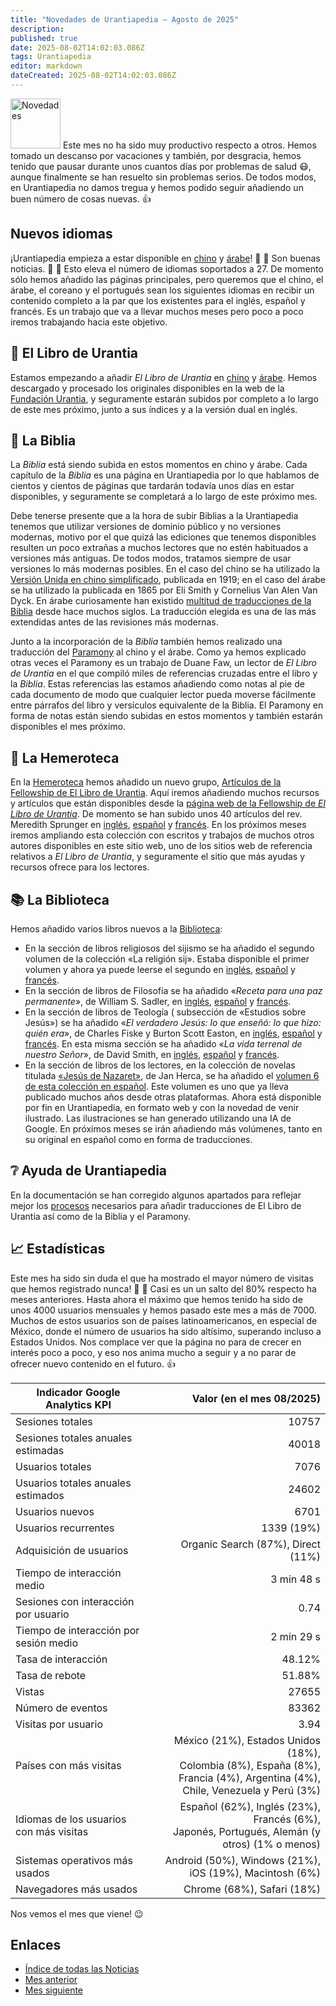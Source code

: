 ```yaml
---
title: "Novedades de Urantiapedia — Agosto de 2025"
description: 
published: true
date: 2025-08-02T14:02:03.086Z
tags: Urantiapedia
editor: markdown
dateCreated: 2025-08-02T14:02:03.086Z
---
```


<img src="/_assets/svg/icon-news.svg" alt="Novedades" style="width: 80px;"> Este mes no ha sido muy productivo respecto a otros. Hemos tomado un descanso por vacaciones y también, por desgracia, hemos tenido que pausar durante unos cuantos días por problemas de salud :mask:, aunque finalmente se han resuelto sin problemas serios. De todos modos, en Urantiapedia no damos tregua y hemos podido seguir añadiendo un buen número de cosas nuevas. :+1:

## Nuevos idiomas

¡Urantiapedia empieza a estar disponible en [chino](/zh/home) y [árabe](/ar/home)! :tada: :tada: Son buenas noticias. :clap: :clap: Esto eleva el número de idiomas soportados a 27. De momento sólo hemos añadido las páginas principales, pero queremos que el chino, el árabe, el coreano y el portugués sean los siguientes idiomas en recibir un contenido completo a la par que los existentes para el inglés, español y francés. Es un trabajo que va a llevar muchos meses pero poco a poco iremos trabajando hacia este objetivo.

## :blue_book: El Libro de Urantia

Estamos empezando a añadir _El Libro de Urantia_ en [chino](/zh/The_Urantia_Book/1) y [árabe](/ar/The_Urantia_Book/1). Hemos descargado y procesado los originales disponibles en la web de la [Fundación Urantia](https://www.urantia.org), y seguramente estarán subidos por completo a lo largo de este mes próximo, junto a sus índices y a la versión dual en inglés.

## :closed_book: La Biblia

La _Biblia_ está siendo subida en estos momentos en chino y árabe. Cada capítulo de la _Biblia_ es una página en Urantiapedia por lo que hablamos de cientos y cientos de páginas que tardarán todavía unos días en estar disponibles, y seguramente se completará a lo largo de este próximo mes.

Debe tenerse presente que a la hora de subir Biblias a la Urantiapedia tenemos que utilizar versiones de dominio público y no versiones modernas, motivo por el que quizá las ediciones que tenemos disponibles resulten un poco extrañas a muchos lectores que no estén habituados a versiones más antiguas. De todos modos, tratamos siempre de usar versiones lo más modernas posibles. En el caso del chino se ha utilizado la [Versión Unida en chino simplificado](https://en.wikipedia.org/wiki/Chinese_Union_Version), publicada en 1919; en el caso del árabe se ha utilizado la publicada en 1865 por Eli Smith y Cornelius Van Alen Van Dyck. En árabe curiosamente han existido [multitud de traducciones de la Biblia](https://en.wikipedia.org/wiki/Bible_translations_into_Arabic) desde hace muchos siglos. La traducción elegida es una de las más extendidas antes de las revisiones más modernas.

Junto a la incorporación de la _Biblia_ también hemos realizado una traducción del [Paramony](https://urantia-book.org/urantiabook/paramony/) al chino y el árabe. Como ya hemos explicado otras veces el Paramony es un trabajo de Duane Faw, un lector de _El Libro de Urantia_ en el que compiló miles de referencias cruzadas entre el libro y la _Biblia_. Estas referencias las estamos añadiendo como notas al pie de cada documento de modo que cualquier lector pueda moverse fácilmente entre párrafos del libro y versículos equivalente de la Biblia. El Paramony en forma de notas están siendo subidas en estos momentos y también estarán disponibles el mes próximo.

## :page_with_curl: La Hemeroteca

En la [Hemeroteca](/es/index/articles) hemos añadido un nuevo grupo, [Artículos de la Fellowship de El Libro de Urantia](/es/index/articles_fellowship). Aquí iremos añadiendo muchos recursos y artículos que están disponibles desde la [página web de la Fellowship de _El Libro de Urantia_](https://www.urantiabook.org/). De momento se han subido unos 40 artículos del rev. Meredith Sprunger en [inglés](/en/index/articles_fellowship), [español](/es/index/articles_fellowship) y [francés](/fr/index/articles_fellowship). En los próximos meses iremos ampliando esta colección con escritos y trabajos de muchos otros autores disponibles en este sitio web, uno de los sitios web de referencia relativos a _El Libro de Urantia_, y seguramente el sitio que más ayudas y recursos ofrece para los lectores.

## :books: La Biblioteca

Hemos añadido varios libros nuevos a la [Biblioteca](/es/index/books):
- En la sección de libros religiosos del sijismo se ha añadido el segundo volumen de la colección «La religión sij». Estaba disponible el primer volumen y ahora ya puede leerse el segundo en [inglés](/en/book/Sikhism/The_Sikh_Religion_Volume_2), [español](/es/book/Sikhism/The_Sikh_Religion_Volume_2) y [francés](/fr/book/Sikhism/The_Sikh_Religion_Volume_2).
- En la sección de libros de Filosofía se ha añadido «_Receta para una paz permanente_», de William S. Sadler, en [inglés](/en/book/William_S_Sadler/Prescription_for_Permanent_Peace), [español](/es/book/William_S_Sadler/Prescription_for_Permanent_Peace) y [francés](/fr/book/William_S_Sadler/Prescription_for_Permanent_Peace).
- En la sección de libros de Teología ( subsección de «Estudios sobre Jesús») se ha añadido «_El verdadero Jesús: lo que enseñó: lo que hizo: quién era_», de Charles Fiske y Burton Scott Easton, en [inglés](/en/book/Charles_Fiske_And_Burton_Scott_Easton/The_Real_Jesus), [español](/es/book/Charles_Fiske_And_Burton_Scott_Easton/The_Real_Jesus) y [francés](/en/book/Charles_Fiske_And_Burton_Scott_Easton/The_Real_Jesus). En esta misma sección se ha añadido «_La vida terrenal de nuestro Señor_», de David Smith, en [inglés](/en/book/David_Smith/Our_Lords_Earthly_Life), [español](/es/book/David_Smith/Our_Lords_Earthly_Life) y [francés](/fr/book/David_Smith/Our_Lords_Earthly_Life).
- En la sección de libros de los lectores, en la colección de novelas titulada [«Jesús de Nazaret»](/es/book/Jan_Herca/Jesus_of_Nazareth), de Jan Herca, se ha añadido el [volumen 6 de esta colección en español](/es/book/Jan_Herca/Jesus_of_Nazareth_Vol_06). Este volumen es uno que ya lleva publicado muchos años desde otras plataformas. Ahora está disponible por fin en Urantiapedia, en formato web y con la novedad de venir ilustrado. Las ilustraciones se han generado utilizando una IA de Google. En próximos meses se irán añadiendo más volúmenes, tanto en su original en español como en forma de traducciones.

## :grey_question: Ayuda de Urantiapedia

En la documentación se han corregido algunos apartados para reflejar mejor los [procesos](/es/help/github_paramony) necesarios para añadir traducciones de El Libro de Urantia así como de la Biblia y el Paramony.

## :chart_with_upwards_trend: Estadísticas

Este mes ha sido sin duda el que ha mostrado el mayor número de visitas que hemos registrado nunca! :clap: :clap: Casi es un un salto del 80% respecto ha meses anteriores. Hasta ahora el máximo que hemos tenido ha sido de unos 4000 usuarios mensuales y hemos pasado este mes a más de 7000. Muchos de estos usuarios son de países latinoamericanos, en especial de México, donde el número de usuarios ha sido altísimo, superando incluso a Estados Unidos. Nos complace ver que la página no para de crecer en interés poco a poco, y eso nos anima mucho a seguir y a no parar de ofrecer nuevo contenido en el futuro. :+1:

Indicador Google Analytics KPI | Valor (en el mes 08/2025)
--- | ---:
Sesiones totales | 10757
Sesiones totales anuales estimadas | 40018
Usuarios totales | 7076
Usuarios totales anuales estimados | 24602
Usuarios nuevos | 6701
Usuarios recurrentes | 1339 (19%)
Adquisición de usuarios | Organic Search (87%), Direct (11%)
Tiempo de interacción medio | 3 min 48 s
Sesiones con interacción por usuario | 0.74
Tiempo de interacción por sesión medio | 2 min 29 s
Tasa de interacción | 48.12%
Tasa de rebote | 51.88%
Vistas | 27655
Número de eventos | 83362
Visitas por usuario | 3.94
Países con más visitas | México (21%), Estados Unidos (18%), <br>Colombia (8%), España (8%), <br>Francia (4%), Argentina (4%),<br>Chile, Venezuela y Perú (3%)
Idiomas de los usuarios con más visitas | Español (62%), Inglés (23%), Francés (6%), <br>Japonés, Portugués, Alemán (y otros) (1% o menos)
Sistemas operativos más usados | Android (50%), Windows (21%), iOS (19%), Macintosh (6%)
Navegadores más usados | Chrome (68%), Safari (18%)

Nos vemos el mes que viene! :wink:

## Enlaces

- [Índice de todas las Noticias](/es/news)
- [Mes anterior](/es/news/2025/07)
- [Mes siguiente](/es/news/2025/09)